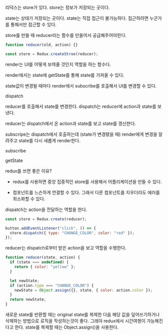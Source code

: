 리덕스는 store가 있다.
store는 정보가 저장되는 곳이다.

state는 상태가 저장되는 곳이다.
state는 직접 접근이 불가능하다. 접근하려면 누군가를 통해서만 접근할 수 있다.

store를 만들 때 reducer라는 함수를 만들어서 공급해주어야한다.

```js
function reducer(old, action) {}

const store = Redux.createStroe(reducer);
```

render는 UI를 어떻게 보여줄 것인지 역할을 하는 함수다.

render에서는 state에 getState를 통해 state를 가져올 수 있다.

state값이 변경될 때마다 render에서 subscribe를 호출해서 UI를 변경할 수 있다.

dispatch

reducer를 호출해서 state를 변경한다.
dispatch는 reducer에 action과 state를 보낸다.

reducer는 dispatch에서 온 action과 state를 보고 state를 갱신한다.

subscripe는 dispatch에서 호출하는데 (state가 변경됐을 때) render에게 변경을 알려주고 state를 다시 새롭게 render한다.

subscribe

getState

redux를 쓰면 좋은 이유?

- redux를 사용하면 중앙 집중적인 store를 사용해서 어플리케이션을 만들 수 있다.

- 컴포넌트를 느슨하게 연결할 수 있다. 그래서 다른 컴포넌트를 지우더라도 에러를 최소화할 수 있다.

dispatch는 action을 전달하는 역할을 한다.

```js
const store = Redux.create(reducer);

button.addEventListener("click", () => {
  store.dispatch({ type: "CHANGE_COLOR", color: "red" });
});
```

reducer는 dispatch로부터 받은 action을 보고 역할을 수행한다.

```js
function reducer(state, action) {
  if (state === undefined) {
    return { color: "yellow" };
  }

  let newState;
  if (action.type === "CHANGE_COLOR") {
    newState = Object.assign({}, state, { color: action.color });
  }
  return newState;
}
```

새로운 state를 반환할 때는 original state를 복제한 다음 해당 값을 덮어쓰기하거나 삭제하는 방법으로 로직을 작성하는것이 좋다. 그래야 redux에서 시간여행이 가능해진다고 한다. state를 복제할 때는 Object.assign()을 사용한다.
